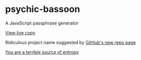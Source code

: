 # psychic-bassoon
A JavaScript passphrase generator

[View live copy](https://sowbug.github.io/psychic-bassoon/)

Ridiculous project name suggested by [GitHub's new repo page](https://github.com/new)

[You are a terrible source of entropy](http://www.loper-os.org/bad-at-entropy/manmach.html)
